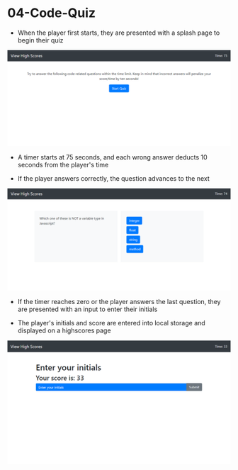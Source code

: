 # 04-Code-Quiz

* When the player first starts, they are presented with a splash page to begin their quiz

![Splash Screen](/Assets/Images/Splash.png)

* A timer starts at 75 seconds, and each wrong answer deducts 10 seconds from the player's time

* If the player answers correctly, the question advances to the next

![Exam Screen](/Assets/Images/exam.png)

* If the timer reaches zero or the player answers the last question, they are presented with an input to enter their initials

* The player's initials and score are entered into local storage and displayed on a highscores page

![High Score Screen](/Assets/Images/highscore.png)